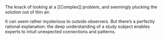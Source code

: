 The knack of looking at a [[Complex]] problem, and seemingly plucking the solution out of thin air.

It can seem rather mysterious to outside observers. But there’s a perfectly rational explanation: the deep understanding of a study subject enables experts to intuit unexpected connections and patterns.